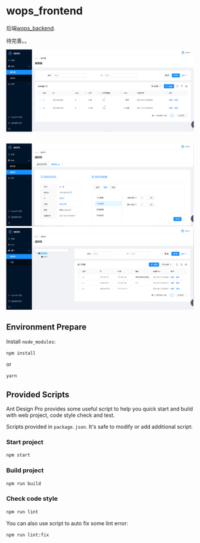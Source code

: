 # wops_frontend
后端[wops_backend](https://github.com/GavinTan/wops_backend).

待完善。。

![20221102114121](https://raw.githubusercontent.com/GavinTan/files/master/picgo/20221102114121.png)

## ![20221102114025](https://raw.githubusercontent.com/GavinTan/files/master/picgo/20221102114025.png)![20221102114055](https://raw.githubusercontent.com/GavinTan/files/master/picgo/20221102114055.png)



## Environment Prepare

Install `node_modules`:

```bash
npm install
```

or

```bash
yarn
```

## Provided Scripts

Ant Design Pro provides some useful script to help you quick start and build with web project, code style check and test.

Scripts provided in `package.json`. It's safe to modify or add additional script:

### Start project

```bash
npm start
```

### Build project

```bash
npm run build
```

### Check code style

```bash
npm run lint
```

You can also use script to auto fix some lint error:

```bash
npm run lint:fix
```
